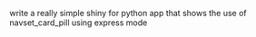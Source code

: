 write a really simple shiny for python app that shows the use of navset_card_pill using express mode